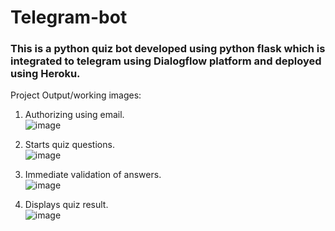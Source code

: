 # Telegram-bot
### This is a python quiz bot developed using python flask which is integrated to telegram using Dialogflow platform and deployed using Heroku.

Project Output/working images:

1. Authorizing using email.<br>
![image](https://github.com/sKeerthana4734/Telegram-bot/assets/91558152/61942d38-fb30-4be3-a87e-11f6f0e82593)

2. Starts quiz questions.<br>
![image](https://github.com/sKeerthana4734/Telegram-bot/assets/91558152/dfdc3ec9-3489-4c1f-9022-aa4a087db39e)

3. Immediate validation of answers.<br>
![image](https://github.com/sKeerthana4734/Telegram-bot/assets/91558152/5bca0435-6658-408f-ae0d-f8e8d8679b53)

4. Displays quiz result.<br>
![image](https://github.com/sKeerthana4734/Telegram-bot/assets/91558152/797bff1a-9bb6-4b0f-bf4a-894566cd6a56)
